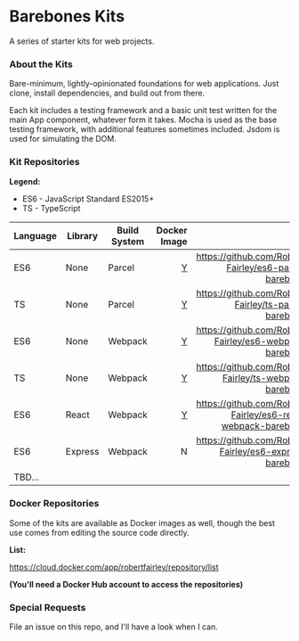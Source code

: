 # Barebones Kits

A series of starter kits for web projects.

### About the Kits

Bare-minimum, lightly-opinionated foundations for web applications. Just clone, install dependencies, and build out from there.

Each kit includes a testing framework and a basic unit test written for the main App component, whatever
form it takes. Mocha is used as the base testing framework, with additional features sometimes included. Jsdom
is used for simulating the DOM.

### Kit Repositories

**Legend:**
* ES6 - JavaScript Standard ES2015+
* TS  - TypeScript

| Language | Library | Build System | Docker Image | Link                                                           |
| -------- | ------- | ------------ | ------------:| --------------------------------------------------------------:|
| ES6      | None    | Parcel       |           [Y](https://cloud.docker.com/app/robertfairley/repository/docker/robertfairley/es6-parcel-barebones/general)  |         https://github.com/Robert-Fairley/es6-parcel-barebones |
| TS       | None    | Parcel       |           [Y](https://cloud.docker.com/app/robertfairley/repository/docker/robertfairley/ts-parcel-barebones/general)  |          https://github.com/Robert-Fairley/ts-parcel-barebones |
| ES6      | None    | Webpack      |           [Y](https://cloud.docker.com/app/robertfairley/repository/docker/robertfairley/es6-webpack-barebones/general)  |        https://github.com/Robert-Fairley/es6-webpack-barebones |
| TS       | None    | Webpack      |           [Y](https://cloud.docker.com/app/robertfairley/repository/docker/robertfairley/ts-webpack-barebones/general)  |         https://github.com/Robert-Fairley/ts-webpack-barebones |
| ES6      | React   | Webpack      |           [Y](https://cloud.docker.com/app/robertfairley/repository/docker/robertfairley/es6-react-webpack-barebones/general)  |  https://github.com/Robert-Fairley/es6-react-webpack-barebones |
| ES6      | Express | Webpack      |           N |        https://github.com/Robert-Fairley/es6-express-barebones |
| TBD...   |         |              |             |                                                                |

### Docker Repositories

Some of the kits are available as Docker images as well, though the best use comes from
editing the source code directly.

**List:**

https://cloud.docker.com/app/robertfairley/repository/list

**(You'll need a Docker Hub account to access the repositories)**

### Special Requests

File an issue on this repo, and I'll have a look when I can.
